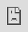 ```yaml
---
layout: post
published: true
title: The Kelly Family Auditorium
image: http://www.fredonia.edu/pr/virtual360/science_center/2014_05/images/9_o_2.jpg
---
```

<iframe style="position:fixed; top:0px; left:0px; bottom:0px; right:0px; width:100%; height:100%; border:none; margin:0; padding:0; overflow:hidden; z-index:999999;" src="http://www.fredonia.edu/pr/virtual360/science_center/2014_05/9.html" frameBorder="0">If you see nothing here, your browser may be out of date.</iframe>

